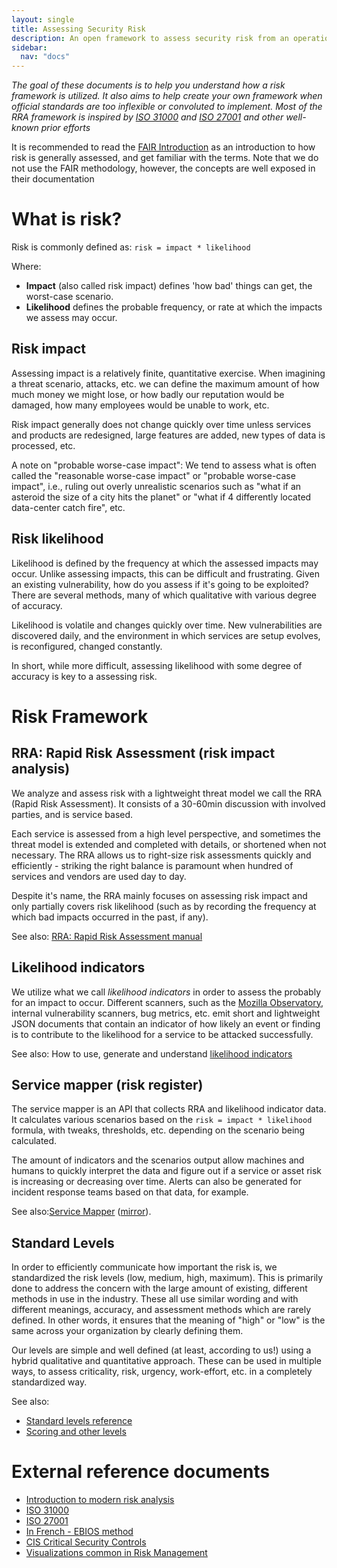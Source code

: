```yaml
---
layout: single
title: Assessing Security Risk
description: An open framework to assess security risk from an operational perspective
sidebar:
  nav: "docs"
---
```


*The goal of these documents is to help you understand how a risk framework is utilized. It also
aims to help create your own framework when official standards are too inflexible or convoluted to implement. Most of the RRA framework is inspired by [ISO 31000](https://www.iso.org/iso/home/standards/iso31000.htm) and [ISO
27001](https://en.wikipedia.org/wiki/ISO/IEC_27001) and other well-known prior efforts*

It is recommended to read the [FAIR Introduction](https://web.archive.org/web/20141118061526/http://www.riskmanagementinsight.com/media/docs/FAIR_introduction.pdf)
as an introduction to how risk is generally assessed, and get familiar with the terms. Note that we do not use the FAIR
methodology, however, the concepts are well exposed in their documentation

# What is risk?
Risk is commonly defined as: `risk = impact * likelihood`

Where:
 - **Impact** (also called risk impact) defines 'how bad' things can get, the worst-case scenario.
 - **Likelihood** defines the probable frequency, or rate at which the impacts we assess may occur.

## Risk impact
Assessing impact is a relatively finite, quantitative exercise. When imagining a threat scenario, attacks, etc. we can
define the maximum amount of how much money we might lose, or how badly our reputation would be damaged, how many
employees would be unable to work, etc.

Risk impact generally does not change quickly over time unless services and products are redesigned, large features are
added, new types of data is processed, etc.

A note on "probable worse-case impact":
We tend to assess what is often called the "reasonable worse-case impact" or "probable worse-case impact", i.e., ruling
out overly unrealistic scenarios such as "what if an asteroid the size of a city hits the planet" or "what if 4
differently located data-center catch fire", etc.

## Risk likelihood
Likelihood is defined by the frequency at which the assessed impacts may occur. Unlike assessing impacts, this can be
difficult and frustrating. Given an existing vulnerability, how do you assess if it's going to be exploited? There are
several methods, many of which qualitative with various degree of accuracy.

Likelihood is volatile and changes quickly over time. New vulnerabilities are discovered daily, and the environment in
which services are setup evolves, is reconfigured, changed constantly.

In short, while more difficult, assessing likelihood with some degree of accuracy is key to a assessing risk.

# Risk Framework

## RRA: Rapid Risk Assessment (risk impact analysis)

We analyze and assess risk with a lightweight threat model we call the RRA (Rapid Risk Assessment). It consists of a
30-60min discussion with involved parties, and is service based.

Each service is assessed from a high level perspective, and sometimes the threat model is extended and completed with
details, or shortened when not necessary.  The RRA allows us to right-size risk assessments quickly and efficiently -
striking the right balance is paramount when hundred of services and vendors are used day to day.

Despite it's name, the RRA mainly focuses on assessing risk impact and only partially covers risk likelihood (such as by
recording the frequency at which bad impacts occurred in the past, if any).

See also: [RRA: Rapid Risk Assessment manual](rapid_risk_assessment.md)

## Likelihood indicators

We utilize what we call _likelihood indicators_ in order to assess the probably for an impact to occur.
Different scanners, such as the [Mozilla Observatory](https://observatory.mozilla.org), internal vulnerability scanners,
bug metrics, etc. emit short and lightweight JSON documents that contain an indicator of how likely an event or finding
is to contribute to the likelihood for a service to be attacked successfully.

See also: How to use, generate and understand [likelihood indicators](likelihood_indicators.md)

## Service mapper (risk register)

The service mapper is an API that collects RRA and likelihood indicator data. It calculates various scenarios based on
the `risk = impact * likelihood` formula, with tweaks, thresholds, etc. depending on the scenario being calculated.

The amount of indicators and the scenarios output allow machines and humans to quickly interpret the data and figure out
if a service or asset risk is increasing or decreasing over time. Alerts can also be generated for incident response
teams based on that data, for example.

See also:[Service Mapper](https://github.com/mozilla/service-map) ([mirror](https://github.com/rapidriskassessment/service-map)).

## Standard Levels

In order to efficiently communicate how important the risk is, we standardized the risk levels (low, medium, high, maximum). This is primarily done to address the concern with the large amount of existing, different methods in use in the industry. These all use similar wording and with different meanings, accuracy, and assessment methods which are rarely defined. In other words, it ensures that the meaning of "high" or "low" is the same across your organization by clearly defining them.

Our levels are simple and well defined (at least, according to us!) using a hybrid qualitative and quantitative approach. These can be used in multiple ways, to assess
criticality, risk, urgency, work-effort, etc. in a completely standardized way.

See also:
- [Standard levels reference](standard_levels.md)
- [Scoring and other levels](scoring_and_other_levels.md)


# External reference documents

- [Introduction to modern risk analysis](https://web.archive.org/web/20141118061526/http://www.riskmanagementinsight.com/media/docs/FAIR_introduction.pdf)
- [ISO 31000](https://www.iso.org/iso-31000-risk-management.html)
- [ISO 27001](https://en.wikipedia.org/wiki/ISO/IEC_27001)
- [In
  French - EBIOS method](https://www.ssi.gouv.fr/guide/ebios-2010-expression-des-besoins-et-identification-des-objectifs-de-securite/)
- [CIS Critical Security Controls](https://www.cisecurity.org/controls/cis-controls-list/)
- [Visualizations common in Risk Management](https://creately.com/blog/diagrams/risk-management-techniques/)

